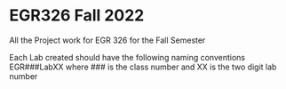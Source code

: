 # EGR326 Fall 2022
 All the Project work for EGR 326 for the Fall Semester

Each Lab created should have the following naming conventions EGR###LabXX where ### is the class number and XX is the two digit lab number
